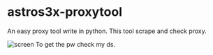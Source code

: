 # astros3x-proxytool
An easy proxy tool write in python. This tool scrape and check proxy.

![screen](https://user-images.githubusercontent.com/87500882/209534858-5e5a8d9b-9f4f-405c-866d-0d09df4d5128.png)
To get the pw check my ds.
